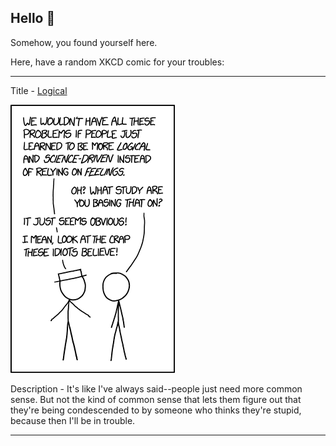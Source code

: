 ## Hello 👀

Somehow, you found yourself here.

Here, have a random XKCD comic for your troubles:

-----------------------------------

Title - [Logical](https://xkcd.com/1901)

![Logical](./random_comic.png)

Description - It's like I've always said--people just need more common sense. But not the kind of common sense that lets them figure out that they're being condescended to by someone who thinks they're stupid, because then I'll be in trouble.

-----------------------------------